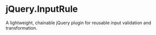 # jQuery.InputRule
A lightweight, chainable jQuery plugin for reusable input validation and transformation.
